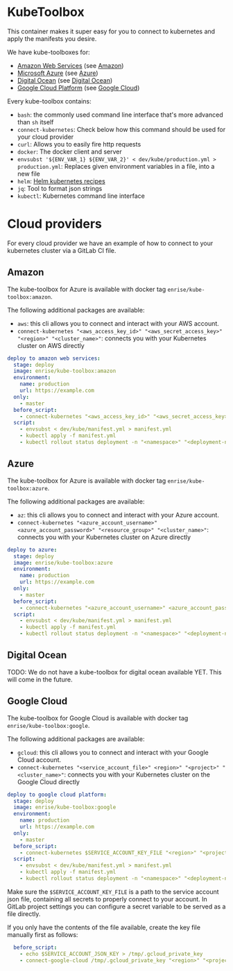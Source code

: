 # KubeToolbox

This container makes it super easy for you to connect to kubernetes and apply the manifests you desire.

We have kube-toolboxes for:

- [Amazon Web Services](https://aws.amazon.com/) (see [Amazon](#amazon))
- [Microsoft Azure](https://azure.microsoft.com/) (see [Azure](#azure))
- [Digital Ocean](https://www.digitalocean.com/products/kubernetes/) (see [Digital Ocean](#digital-ocean))
- [Google Cloud Platform](https://cloud.google.com/) (see [Google Cloud](#google-cloud))

Every kube-toolbox contains:

- `bash`: the commonly used command line interface that's more advanced than `sh` itself
- `connect-kubernetes`: Check below how this command should be used for your cloud provider
- `curl`: Allows you to easily fire http requests
- `docker`: The docker client and server
- `envsubst '${ENV_VAR_1} ${ENV_VAR_2}' < dev/kube/production.yml > production.yml`: Replaces given environment
  variables in a file, into a new file
- `helm`: [Helm kubernetes recipes](https://github.com/helm/helm)
- `jq`: Tool to format json strings
- `kubectl`: Kubernetes command line interface

# Cloud providers

For every cloud provider we have an example of how to connect to your kubernetes cluster via a GitLab CI file.

## Amazon

The kube-toolbox for Azure is available with docker tag `enrise/kube-toolbox:amazon`.

The following additional packages are available:

- `aws`: this cli allows you to connect and interact with your AWS account.
- `connect-kubernetes "<aws_access_key_id>" "<aws_secret_access_key>" "<region>" "<cluster_name>"`:
  connects you with your Kubernetes cluster on AWS directly

```yml
deploy to amazon web services:
  stage: deploy
  image: enrise/kube-toolbox:amazon
  environment:
    name: production
    url: https://example.com
  only:
    - master
  before_script:
    - connect-kubernetes "<aws_access_key_id>" "<aws_secret_access_key>" "<region>" "<cluster_name>"
  script:
    - envsubst < dev/kube/manifest.yml > manifest.yml
    - kubectl apply -f manifest.yml
    - kubectl rollout status deployment -n "<namespace>" "<deployment-name>"
```

## Azure

The kube-toolbox for Azure is available with docker tag `enrise/kube-toolbox:azure`.

The following additional packages are available:

- `az`: this cli allows you to connect and interact with your Azure account.
- `connect-kubernetes "<azure_account_username>" <azure_account_password>" "<resource_group>" "<cluster_name>"`:
  connects you with your Kubernetes cluster on Azure directly

```yml
deploy to azure:
  stage: deploy
  image: enrise/kube-toolbox:azure
  environment:
    name: production
    url: https://example.com
  only:
    - master
  before_script:
    - connect-kubernetes "<azure_account_username>" <azure_account_password>" "<resource_group>" "<cluster_name>"
  script:
    - envsubst < dev/kube/manifest.yml > manifest.yml
    - kubectl apply -f manifest.yml
    - kubectl rollout status deployment -n "<namespace>" "<deployment-name>"
```

## Digital Ocean

TODO: We do not have a kube-toolbox for digital ocean available YET. This will come in the future.

## Google Cloud

The kube-toolbox for Google Cloud is available with docker tag `enrise/kube-toolbox:google`.

The following additional packages are available:

- `gcloud`: this cli allows you to connect and interact with your Google Cloud account.
- `connect-kubernetes "<service_account_file>" <region>" "<project>" "<cluster_name>"`: connects you with your
  Kubernetes cluster on the Google Cloud directly

```yml
deploy to google cloud platform:
  stage: deploy
  image: enrise/kube-toolbox:google
  environment:
    name: production
    url: https://example.com
  only:
    - master
  before_script:
    - connect-kubernetes $SERVICE_ACCOUNT_KEY_FILE "<region>" "<project>" "<cluster_name>"
  script:
    - envsubst < dev/kube/manifest.yml > manifest.yml
    - kubectl apply -f manifest.yml
    - kubectl rollout status deployment -n "<namespace>" "<deployment-name>"
```

Make sure the `$SERVICE_ACCOUNT_KEY_FILE` is a path to the service account json file, containing all
secrets to properly connect to your account. In GitLab project settings you can configure a secret variable
to be served as a file directly.

If you only have the contents of the file available, create the
key file manually first as follows:

```yaml
  before_script:
    - echo $SERVICE_ACCOUNT_JSON_KEY > /tmp/.gcloud_private_key
    - connect-google-cloud /tmp/.gcloud_private_key "<region>" "<project>" "<cluster_name>"
```
